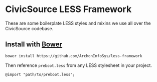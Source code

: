 # CivicSource LESS Framework

These are some boilerplate LESS styles and mixins we use all over the CivicSource codebase.

## Install with [Bower](http://bower.io/)

```
bower install https://github.com/ArchonInfoSys/less-framework
```

Then reference `preboot.less` from any LESS stylesheet in your project.

```less
@import "path/to/preboot.less";
```

